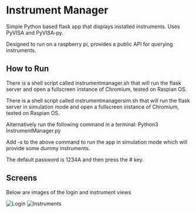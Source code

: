 # Instrument Manager
Simple Python based flask app that displays installed instruments. Uses PyVISA and PyVISA-py.

Designed to run on a raspberry pi, provides a public API for querying instruments.

## How to Run
There is a shell script called instrumentmanager.sh that will run the flask server and open a fullscreen instance of Chromium, tested on Raspian OS.

There is a shell script called instrumentmanagersim.sh that will run the flask server in simulation mode and open a fullscreen instance of Chromium, tested on Raspian OS.

Alternatively run the following command in a terminal: Python3 InstrumentManager.py

Add -s to the above command to run the app in simulation mode which will provide some dummy instruments.

The default password is 1234A and then press the # key.

## Screens
Below are images of the login and instrument views 

![Login](images/login.jpg)
![Instruments](images/instruments.jpg)


